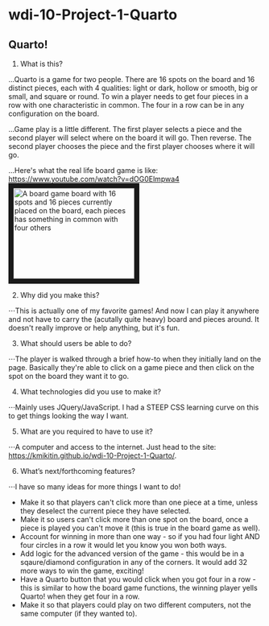 # wdi-10-Project-1-Quarto

## Quarto!

1. What is this?

...Quarto is a game for two people. There are 16 spots on the board and 16 distinct pieces, each with 4 qualities: light or dark, hollow or smooth, big or small, and square or round. To win a player needs to get four pieces in a row with one characteristic in common. The  four in a row can be in any configuration on the board. 

...Game play is a little different. The first player selects a piece and the second player will select where on the board it will go. Then reverse. The second player chooses the piece and the first player chooses where it will go.

...Here's what the real life board game is like:
https://www.youtube.com/watch?v=dOG0Elmpwa4
<a href="http://www.youtube.com/watch?feature=player_embedded&v=dOG0Elmpwa4
" target="_blank"><img src="http://img.youtube.com/vi/dOG0Elmpwa4/0.jpg" 
alt="A board game board with 16 spots and 16 pieces currently placed on the board, each pieces has something in common with four others" width="240" height="180" border="10" /></a>

2. Why did you make this?

⋅⋅⋅This is actually one of my favorite games! And now I can play it anywhere and not have to carry the (acutally quite heavy) board and pieces around. It doesn't really improve or help anything, but it's fun.

3. What should users be able to do?

⋅⋅⋅The player is walked through a brief how-to when they initially land on the page. Basically they're able to click on a game piece and then click on the spot on the board they want it to go. 

4. What technologies did you use to make it?

⋅⋅⋅Mainly uses JQuery/JavaScript. I had a STEEP CSS learning curve on this to get things looking the way I want. 

5. What are you required to have to use it?

⋅⋅⋅A computer and access to the internet. Just head to the site: https://kmikitin.github.io/wdi-10-Project-1-Quarto/.

6. What’s next/forthcoming features?

⋅⋅⋅I have so many ideas for more things I want to do!
* Make it so that players can't click more than one piece at a time, unless they deselect the current piece they have selected.
* Make it so users can't click more than one spot on the board, once a piece is played you can't move it (this is true in the board game as well).
* Account for winning in more than one way - so if you had four light AND four circles in a row it would let you know you won both ways.
* Add logic for the advanced version of the game - this would be in a sqaure/diamond configuration in any of the corners. It would add 32 more ways to win the game, exciting!
* Have a Quarto button that you would click when you got four in a row - this is similar to how the board game functions, the winning player yells Quarto! when they get four in a row. 
* Make it so that players could play on two different computers, not the same computer (if they wanted to).